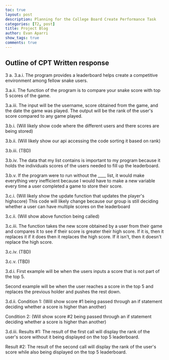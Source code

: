 ```yaml
---
toc: true
layout: post
description: Planning for the College Board Create Performance Task
categories: [T2, post]
title: Project Blog
author: Evan Aparri
show_tags: true
comments: true
---
```


## Outline of CPT Written response

3 a.
3.a.i.
The program provides a leaderboard helps create a competitive environment among fellow snake users. 

3.a.ii.
The function of the program is to compare your snake score with top 5 scores of the game. 

3.a.iii.
The input will be the username, score obtained from the game, and the date the game was played. The output will be the rank of the user's score compared to any game played.

3.b.i.
(Will likely show code where the different users and there scores are being stored)

3.b.ii.
(Will likely show our api accessing the code sorting it based on rank)

3.b.iii.
(TBD)

3.b.iv.
The data that my list contains is important to my program because it holds the individuals scores of the users needed to fill up the leaderboard.

3.b.v.
If the program were to run without the ____ list, it would make everything very inefficient because I would have to make a new variable every time a user completed a game to store their score.

3.c.i.
(Will likely show the update function that updates the player's highscore) This code will likely change because our group is still deciding whether a user can have multiple scores on the leaderboard

3.c.ii.
(Will show above function being called)

3.c.iii.
The function takes the new score obtained by a user from their game and compares it to see if their score is greater their high score. If it is, then it replaces it if it does then it replaces the high score. If it isn't, then it doesn't replace the high score.

3.c.iv.
(TBD)

3.c.v.
(TBD)

3.d.i.
First example will be when the users inputs a score that is not part of the top 5.


Second example will be when the user reaches a score in the top 5 and replaces the previous holder and pushes the rest down.

3.d.ii.
Condition 1:
(Will show score #1 being passed through an if statement deciding whether a score is higher than another)

Condition 2:
(Will show score #2 being passed through an if statement deciding whether a score is higher than another)

3.d.iii.
Results #1:
The result of the first call will display the rank of the user's score without it being displayed on the top 5 leaderboard.

Result #2:
The result of the second call will display the rank of the user's score while also being displayed on the top 5 leaderboard.